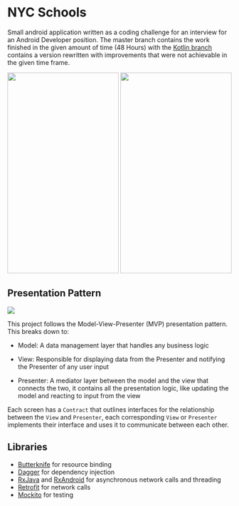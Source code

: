 # NYC Schools

Small android application written as a coding challenge for an interview for an Android Developer position. 
The master branch contains the work finished in the given amount of time (48 Hours) with the [Kotlin branch](https://github.com/WhosNickDoglio/NYCSchools/tree/kotlin) contains a version 
rewritten with improvements that were not achievable in the given time frame.

<img src="https://i.imgur.com/eBqWPjm.png" width="250" height="450"> <img src="https://i.imgur.com/CdLJeJe.png" width="250" height="450">

## Presentation Pattern
<img src="https://i0.wp.com/www.tinmegali.com/wp-content/uploads/2016/02/MVP.png?resize=800%2C220&ssl=1">

This project follows the Model-View-Presenter (MVP) presentation pattern. This breaks down to:

- Model: A data management layer that handles any business logic

- View: Responsible for displaying data from the Presenter and notifying the Presenter of any user input

- Presenter: A mediator layer between the model and the view that connects the two, it contains all the presentation logic,
 like updating the model and reacting to input from the view 


Each screen has a `Contract` that outlines interfaces for the relationship between the `View` and `Presenter`, each corresponding 
`View` or `Presenter` implements their interface and uses it to communicate between each other. 


## Libraries 
- [Butterknife](https://jakewharton.github.io/butterknife/) for resource binding
- [Dagger](https://google.github.io/dagger/) for dependency injection
- [RxJava](https://github.com/ReactiveX/RxJava) and [RxAndroid](https://github.com/ReactiveX/RxAndroid) for 
asynchronous network calls and threading
- [Retrofit](https://square.github.io/retrofit/) for network calls
- [Mockito](https://site.mockito.org/) for testing  
